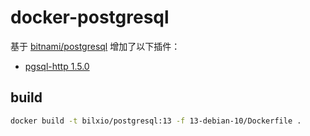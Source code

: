 # docker-postgresql

基于 [bitnami/postgresql](https://github.com/bitnami/bitnami-docker-postgresql/blob/master/13/debian-10/Dockerfile) 增加了以下插件：

- [pgsql-http 1.5.0](https://github.com/pramsey/pgsql-http)


## build

```bash
docker build -t bilxio/postgresql:13 -f 13-debian-10/Dockerfile .
```